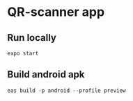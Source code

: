 # QR-scanner app

## Run locally

`expo start`

## Build android apk

`eas build -p android --profile preview`
